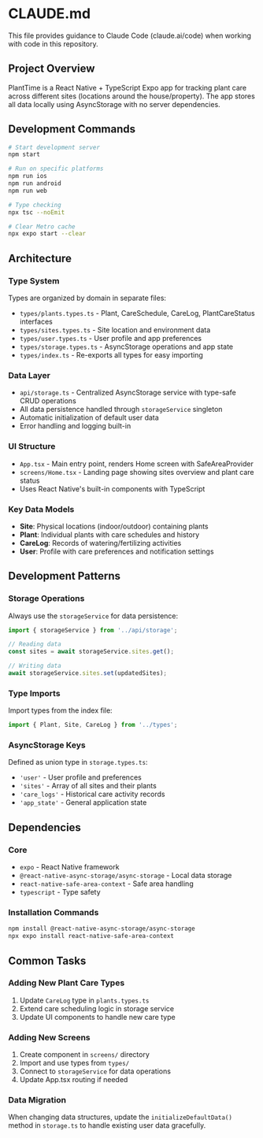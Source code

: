 # CLAUDE.md

This file provides guidance to Claude Code (claude.ai/code) when working with code in this repository.

## Project Overview

PlantTime is a React Native + TypeScript Expo app for tracking plant care across different sites (locations around the house/property). The app stores all data locally using AsyncStorage with no server dependencies.

## Development Commands

```bash
# Start development server
npm start

# Run on specific platforms  
npm run ios
npm run android
npm run web

# Type checking
npx tsc --noEmit

# Clear Metro cache
npx expo start --clear
```

## Architecture

### Type System
Types are organized by domain in separate files:
- `types/plants.types.ts` - Plant, CareSchedule, CareLog, PlantCareStatus interfaces
- `types/sites.types.ts` - Site location and environment data
- `types/user.types.ts` - User profile and app preferences  
- `types/storage.types.ts` - AsyncStorage operations and app state
- `types/index.ts` - Re-exports all types for easy importing

### Data Layer
- `api/storage.ts` - Centralized AsyncStorage service with type-safe CRUD operations
- All data persistence handled through `storageService` singleton
- Automatic initialization of default user data
- Error handling and logging built-in

### UI Structure
- `App.tsx` - Main entry point, renders Home screen with SafeAreaProvider
- `screens/Home.tsx` - Landing page showing sites overview and plant care status
- Uses React Native's built-in components with TypeScript

### Key Data Models
- **Site**: Physical locations (indoor/outdoor) containing plants
- **Plant**: Individual plants with care schedules and history
- **CareLog**: Records of watering/fertilizing activities
- **User**: Profile with care preferences and notification settings

## Development Patterns

### Storage Operations
Always use the `storageService` for data persistence:
```typescript
import { storageService } from '../api/storage';

// Reading data
const sites = await storageService.sites.get();

// Writing data  
await storageService.sites.set(updatedSites);
```

### Type Imports
Import types from the index file:
```typescript
import { Plant, Site, CareLog } from '../types';
```

### AsyncStorage Keys
Defined as union type in `storage.types.ts`:
- `'user'` - User profile and preferences
- `'sites'` - Array of all sites and their plants
- `'care_logs'` - Historical care activity records
- `'app_state'` - General application state

## Dependencies

### Core
- `expo` - React Native framework
- `@react-native-async-storage/async-storage` - Local data storage
- `react-native-safe-area-context` - Safe area handling
- `typescript` - Type safety

### Installation Commands
```bash
npm install @react-native-async-storage/async-storage
npx expo install react-native-safe-area-context
```

## Common Tasks

### Adding New Plant Care Types
1. Update `CareLog` type in `plants.types.ts` 
2. Extend care scheduling logic in storage service
3. Update UI components to handle new care type

### Adding New Screens
1. Create component in `screens/` directory
2. Import and use types from `types/` 
3. Connect to `storageService` for data operations
4. Update App.tsx routing if needed

### Data Migration
When changing data structures, update the `initializeDefaultData()` method in `storage.ts` to handle existing user data gracefully.
